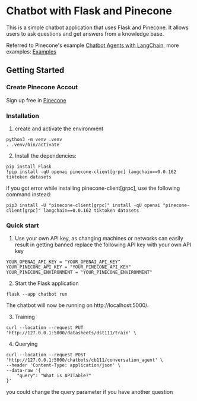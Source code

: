 # Chatbot with Flask and Pinecone

This is a simple chatbot application that uses Flask and Pinecone. It allows users to ask questions and get answers from a knowledge base.

Referred to Pinecone's example [Chatbot Agents with LangChain](https://docs.pinecone.io/docs/langchain-retrieval-agent), more examples: [Examples](https://docs.pinecone.io/docs/examples?utm_medium=email&_hsmi=250250907&_hsenc=p2ANqtz-9i0hjQUTYllnr6M_YMZz4-XAubyWt02yAwFNT640JnWagcxPnrXWzJXsWJv4rZW_vi56mRFbB0A4t_yZ9KhzG_rFs8Ag&utm_content=248662537&utm_source=hs_automation)

## Getting Started

### Create Pinecone Accout
Sign up free in [Pinecone](https://www.pinecone.io/)

### Installation
1. create and activate the environment
```
python3 -m venv .venv
. .venv/bin/activate
```
2. Install the dependencies:
```
pip install Flask
!pip install -qU openai pinecone-client[grpc] langchain==0.0.162 tiktoken datasets
```
if you got error while installing pinecone-client[grpc], use the following command instead:
```
pip3 install -U "pinecone-client[grpc]" install -qU openai "pinecone-client[grpc]" langchain==0.0.162 tiktoken datasets
```

### Quick start
1. Use your own API key, as changing machines or networks can easily result in getting banned
replace the following API key with your own API key
```
YOUR_OPENAI_API_KEY = "YOUR_OPENAI_API_KEY"
YOUR_PINECONE_API_KEY = "YOUR_PINECONE_API_KEY"
YOUR_PINECONE_ENVIRONMENT = "YOUR_PINECONE_ENVIRONMENT"
```
2. Start the Flask application
```
flask --app chatbot run
```

The chatbot will now be running on http://localhost:5000/.

3. Training
```
curl --location --request PUT 'http://127.0.0.1:5000/datasheets/dst111/train' \
```

4. Querying
```
curl --location --request POST 'http://127.0.0.1:5000/chatbots/cb111/conversation_agent' \
--header 'Content-Type: application/json' \
--data-raw '{
    "query": "What is APITable?"
}'
```
you could change the query parameter if you have another question



